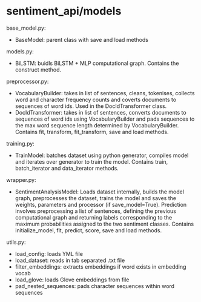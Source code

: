 # sentiment_api/models

base_model.py: 
- BaseModel: parent class with save and load methods

models.py: 
- BiLSTM: buidls BiLSTM + MLP computational graph. Contains the construct method. 

preprocessor.py: 
- VocabularyBuilder: takes in list of sentences, cleans, tokenises, collects word and character frequency counts and coverts documents to sequences of word ids. Used in the DocIdTransformer class. 
- DocIdTransformer: takes in list of sentences, converts documents to sequences of word ids using VocabularyBuilder and pads sequences to the max word sequence length determined by VocabularyBuilder. Contains fit, transform, fit_transform, save and load methods. 

training.py: 
- TrainModel: batches dataset using python generator, compiles model and iterates over generator to train the model. Contains train, batch_iterator and data_iterator methods.
 
wrapper.py:
- SentimentAnalysisModel: Loads dataset internally, builds the model graph, preprocesses the dataset, trains the model and saves the weights, parameters and processor (if save_model=True). Prediction involves preprocessing a list of sentences, defining the previous computational graph and returning labels corresponding to the maximum probabilities assigned to the two sentiment classes. Contains initialize_model, fit, predict, score, save and load methods. 

utils.py: 
- load_config: loads YML file
- load_dataset: reads in tab separated .txt file
- filter_embeddings: extracts embeddings if word exists in embedding vocab
- load_glove: loads Glove embeddings from file
- pad_nested_sequences: pads character sequences within word sequences
